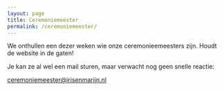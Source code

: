 ```yaml
---
layout: page
title: Ceremoniemeester
permalink: /ceremoniemeester/
---
```


We onthullen een dezer weken wie onze ceremonieemeesters zijn.
Houdt de website in de gaten!

Je kan ze al wel een mail sturen, maar verwacht nog geen snelle reactie:

ceremoniemeester@irisenmarijn.nl
